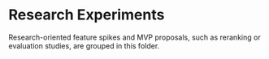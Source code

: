# Research Experiments

Research-oriented feature spikes and MVP proposals, such as reranking or evaluation studies, are grouped in this folder.
